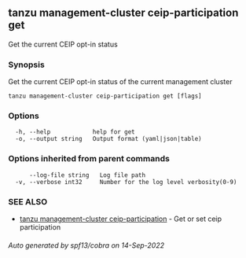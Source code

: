 ## tanzu management-cluster ceip-participation get

Get the current CEIP opt-in status

### Synopsis

Get the current CEIP opt-in status of the current management cluster

```
tanzu management-cluster ceip-participation get [flags]
```

### Options

```
  -h, --help            help for get
  -o, --output string   Output format (yaml|json|table)
```

### Options inherited from parent commands

```
      --log-file string   Log file path
  -v, --verbose int32     Number for the log level verbosity(0-9)
```

### SEE ALSO

* [tanzu management-cluster ceip-participation](tanzu_management-cluster_ceip-participation.md)	 - Get or set ceip participation

###### Auto generated by spf13/cobra on 14-Sep-2022
